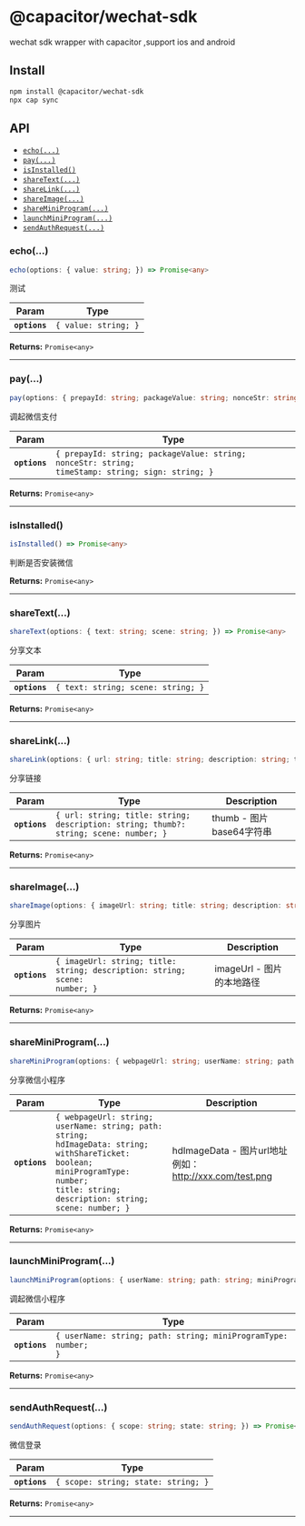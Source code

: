 # @capacitor/wechat-sdk

wechat sdk wrapper with capacitor ,support ios and android

## Install

```bash
npm install @capacitor/wechat-sdk
npx cap sync
```

## API

<docgen-index>

* [`echo(...)`](#echo)
* [`pay(...)`](#pay)
* [`isInstalled()`](#isinstalled)
* [`shareText(...)`](#sharetext)
* [`shareLink(...)`](#sharelink)
* [`shareImage(...)`](#shareimage)
* [`shareMiniProgram(...)`](#shareminiprogram)
* [`launchMiniProgram(...)`](#launchminiprogram)
* [`sendAuthRequest(...)`](#sendauthrequest)

</docgen-index>

<docgen-api>
<!--Update the source file JSDoc comments and rerun docgen to update the docs below-->

### echo(...)

```typescript
echo(options: { value: string; }) => Promise<any>
```

测试

| Param         | Type                            |
| ------------- | ------------------------------- |
| **`options`** | <code>{ value: string; }</code> |

**Returns:** <code>Promise&lt;any&gt;</code>

--------------------


### pay(...)

```typescript
pay(options: { prepayId: string; packageValue: string; nonceStr: string; timeStamp: string; sign: string; }) => Promise<any>
```

调起微信支付

| Param         | Type                                                                                                        |
| ------------- | ----------------------------------------------------------------------------------------------------------- |
| **`options`** | <code>{ prepayId: string; packageValue: string; nonceStr: string; timeStamp: string; sign: string; }</code> |

**Returns:** <code>Promise&lt;any&gt;</code>

--------------------


### isInstalled()

```typescript
isInstalled() => Promise<any>
```

判断是否安装微信

**Returns:** <code>Promise&lt;any&gt;</code>

--------------------


### shareText(...)

```typescript
shareText(options: { text: string; scene: string; }) => Promise<any>
```

分享文本

| Param         | Type                                          |
| ------------- | --------------------------------------------- |
| **`options`** | <code>{ text: string; scene: string; }</code> |

**Returns:** <code>Promise&lt;any&gt;</code>

--------------------


### shareLink(...)

```typescript
shareLink(options: { url: string; title: string; description: string; thumb?: string; scene: number; }) => Promise<any>
```

分享链接

| Param         | Type                                                                                             | Description         |
| ------------- | ------------------------------------------------------------------------------------------------ | ------------------- |
| **`options`** | <code>{ url: string; title: string; description: string; thumb?: string; scene: number; }</code> | thumb - 图片base64字符串 |

**Returns:** <code>Promise&lt;any&gt;</code>

--------------------


### shareImage(...)

```typescript
shareImage(options: { imageUrl: string; title: string; description: string; scene: number; }) => Promise<any>
```

分享图片

| Param         | Type                                                                                  | Description         |
| ------------- | ------------------------------------------------------------------------------------- | ------------------- |
| **`options`** | <code>{ imageUrl: string; title: string; description: string; scene: number; }</code> |  imageUrl - 图片的本地路径 |

**Returns:** <code>Promise&lt;any&gt;</code>

--------------------


### shareMiniProgram(...)

```typescript
shareMiniProgram(options: { webpageUrl: string; userName: string; path: string; hdImageData: string; withShareTicket: boolean; miniProgramType: number; title: string; description: string; scene: number; }) => Promise<any>
```

分享微信小程序

| Param         | Type                                                                                                                                                                                            | Description                                       |
| ------------- | ----------------------------------------------------------------------------------------------------------------------------------------------------------------------------------------------- | ------------------------------------------------- |
| **`options`** | <code>{ webpageUrl: string; userName: string; path: string; hdImageData: string; withShareTicket: boolean; miniProgramType: number; title: string; description: string; scene: number; }</code> |  hdImageData - 图片url地址 例如：http://xxx.com/test.png |

**Returns:** <code>Promise&lt;any&gt;</code>

--------------------


### launchMiniProgram(...)

```typescript
launchMiniProgram(options: { userName: string; path: string; miniProgramType: number; }) => Promise<any>
```

调起微信小程序

| Param         | Type                                                                      |
| ------------- | ------------------------------------------------------------------------- |
| **`options`** | <code>{ userName: string; path: string; miniProgramType: number; }</code> |

**Returns:** <code>Promise&lt;any&gt;</code>

--------------------


### sendAuthRequest(...)

```typescript
sendAuthRequest(options: { scope: string; state: string; }) => Promise<any>
```

微信登录

| Param         | Type                                           |
| ------------- | ---------------------------------------------- |
| **`options`** | <code>{ scope: string; state: string; }</code> |

**Returns:** <code>Promise&lt;any&gt;</code>

--------------------

</docgen-api>
